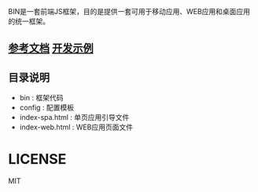 BIN是一套前端JS框架，目的是提供一套可用于移动应用、WEB应用和桌面应用的统一框架。<br/>

## [参考文档](http://101.200.215.114/apps/bin/document.html) [开发示例](http://101.200.215.114/apps/tutorials/index.html)

## 目录说明
* bin : 框架代码 <br/>
* config : 配置模板<br/>
* index-spa.html : 单页应用引导文件<br/>
* index-web.html : WEB应用页面文件<br/>

# LICENSE
MIT
